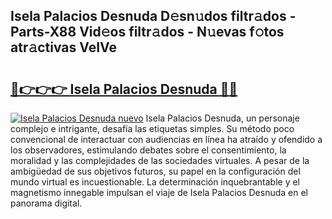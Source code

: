 ## Isela Palacios Desnuda D𝚎sn𝚞dos filtr𝚊dos - Parts-X88 Vid𝚎os filtr𝚊dos - N𝚞evas f𝚘tos atr𝚊ctivas VeIVe

# <h2><a href="http://mb3lbe.tromn.icu/?c=Isela+Palacios+Desnuda">🔗👉👉👉 Isela Palacios Desnuda 🔗🔗</a></h2>

[![Isela Palacios Desnuda nuevo](https://i.imgur.com/pEAQMta.gif)](http://mb3lbe.tromn.icu/?c=Isela+Palacios+Desnuda)
Isela Palacios Desnuda, un personaje complejo e intrigante, desafía las etiquetas simples. Su método poco convencional de interactuar con audiencias en línea ha atraído y ofendido a los observadores, estimulando debates sobre el consentimiento, la moralidad y las complejidades de las sociedades virtuales. A pesar de la ambigüedad de sus objetivos futuros, su papel en la configuración del mundo virtual es incuestionable. La determinación inquebrantable y el magnetismo innegable impulsan el viaje de Isela Palacios Desnuda en el panorama digital.
